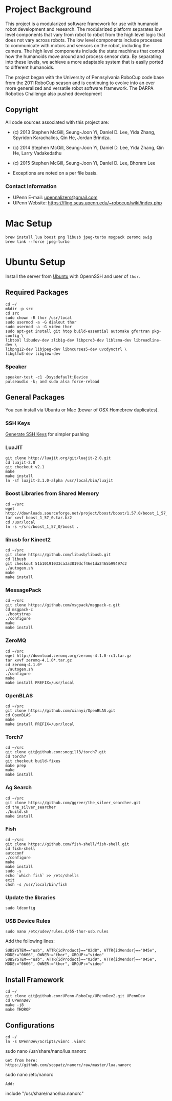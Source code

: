 # Project Background
This project is a modularized software framework for use with humanoid robot development and research. The modularized platform separates low level components that vary from robot to robot from the high level logic that does not vary across robots. The low level components include processes to communicate with motors and sensors on the robot, including the camera. The high level components include the state machines that control how the humanoids move around and process sensor data. By separating into these levels, we achieve a more adaptable system that is easily ported to different humanoids.

The project began with the University of Pennsylvania RoboCup code base from the 2011 RoboCup season and is continuing to evolve into an ever more generalized and versatile robot software framework.  The DARPA Robotics Challenge also pushed development

## Copyright

All code sources associated with this project are:

* (c) 2013 Stephen McGill, Seung-Joon Yi, Daniel D. Lee, Yida Zhang, Spyridon Karachalios, Qin He, Jordan Brindza.

* (c) 2014 Stephen McGill, Seung-Joon Yi, Daniel D. Lee, Yida Zhang, Qin He, Larry Vadakedathu

* (c) 2015 Stephen McGill, Seung-Joon Yi, Daniel D. Lee, Bhoram Lee

* Exceptions are noted on a per file basis.

### Contact Information

* UPenn E-mail:     upennalizers@gmail.com
* UPenn Website:    https://fling.seas.upenn.edu/~robocup/wiki/index.php

# Mac Setup
```
brew install lua boost png libusb jpeg-turbo msgpack zeromq swig
brew link --force jpeg-turbo
```

# Ubuntu Setup

Install the server from [Ubuntu](http://www.ubuntu.com/download/server) with OpennSSH and user of `thor`.

## Required Packages

```
cd ~/
mkdir -p src
cd src
sudo chown -R thor /usr/local
sudo usermod -a -G dialout thor
sudo usermod -a -G video thor
sudo apt-get install git htop build-essential automake gfortran pkg-config \
libtool libudev-dev zlib1g-dev libpcre3-dev liblzma-dev libreadline-dev \
libpng12-dev libjpeg-dev libncurses5-dev uvcdynctrl \
libglfw3-dev libglew-dev
```

### Speaker
```
speaker-test -c1 -Dsysdefault:Device
pulseaudio -k; and sudo alsa force-reload
```

## General Packages
You can install via Ubuntu or Mac (bewar of OSX Homebrew duplicates).

### SSH Keys
[Generate SSH Keys](https://help.github.com/articles/generating-ssh-keys/) for simpler pushing

### LuaJIT
```
git clone http://luajit.org/git/luajit-2.0.git
cd luajit-2.0
git checkout v2.1
make
make install
ln -sf luajit-2.1.0-alpha /usr/local/bin/luajit
```

### Boost Libraries from Shared Memory
```
cd ~/src
wget http://downloads.sourceforge.net/project/boost/boost/1.57.0/boost_1_57_0.tar.bz2
tar xvvf boost_1_57_0.tar.bz2
cd /usr/local
ln -s ~/src/boost_1_57_0/boost .
```

### libusb for Kinect2
```
cd ~/src
git clone https://github.com/libusb/libusb.git
cd libusb
git checkout 51b10191033ca3a3819dcf46e1da2465b99497c2
./autogen.sh
make
make install
```

### MessagePack
```
cd ~/src
git clone https://github.com/msgpack/msgpack-c.git
cd msgpack-c
./bootstrap
./configure
make
make install
```

### ZeroMQ
```
cd ~/src
wget http://download.zeromq.org/zeromq-4.1.0-rc1.tar.gz
tar xvvf zeromq-4.1.0*.tar.gz
cd zeromq-4.1.0*
./autogen.sh
./configure
make
make install PREFIX=/usr/local
```

### OpenBLAS
```
cd ~/src
git clone https://github.com/xianyi/OpenBLAS.git
cd OpenBLAS
make
make install PREFIX=/usr/local
```

### Torch7
```
cd ~/src
git clone git@github.com:smcgill3/torch7.git
cd torch7
git checkout build-fixes
make prep
make
make install
```

### Ag Search
```
cd ~/src
git clone https://github.com/ggreer/the_silver_searcher.git
cd the_silver_searcher
./build.sh
make install
```

### Fish
```
cd ~/src
git clone https://github.com/fish-shell/fish-shell.git
cd fish-shell
autoconf
./configure
make
make install
sudo -s
echo `which fish` >> /etc/shells
exit
chsh -s /usr/local/bin/fish
```

### Update the libraries
```
sudo ldconfig
```

### USB Device Rules
```
sudo nano /etc/udev/rules.d/55-thor-usb.rules
```

Add the following lines:

```
SUBSYSTEM=="usb", ATTR{idProduct}=="02d8", ATTR{idVendor}=="045e", MODE:="0666", OWNER:="thor", GROUP:="video"
SUBSYSTEM=="usb", ATTR{idProduct}=="02d9", ATTR{idVendor}=="045e", MODE:="0666", OWNER:="thor", GROUP:="video"
```

## Install Framework
```
cd ~/
git clone git@github.com:UPenn-RoboCup/UPennDev2.git UPennDev
cd UPennDev
make -j8
make THOROP
```

## Configurations
```
cd ~/
ln -s UPennDev/Scripts/vimrc .vimrc
```
sudo nano /usr/share/nano/lua.nanorc
```
Get from here:
https://github.com/scopatz/nanorc/raw/master/lua.nanorc
```
sudo nano /etc/nanorc
```
Add:
```
include "/usr/share/nano/lua.nanorc"
```
